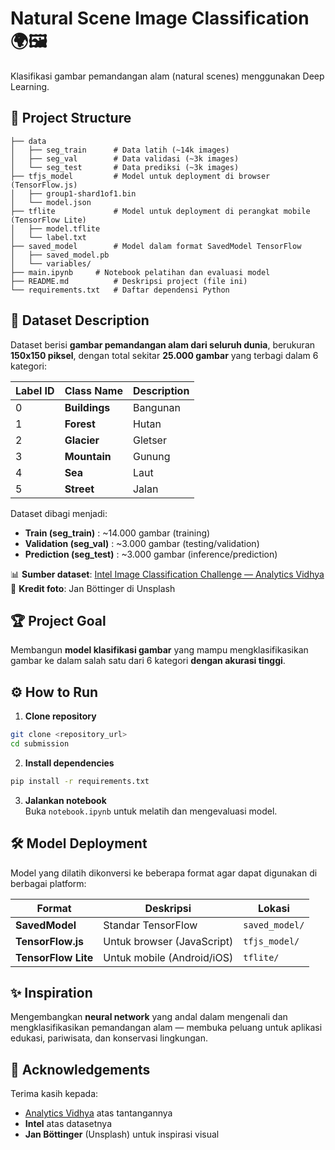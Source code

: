 
# Natural Scene Image Classification 🌍🖼️

Klasifikasi gambar pemandangan alam (natural scenes) menggunakan Deep Learning.

## 📂 Project Structure

```
├── data
│   ├── seg_train      # Data latih (~14k images)
│   ├── seg_val        # Data validasi (~3k images)
│   └── seg_test       # Data prediksi (~3k images)
├── tfjs_model         # Model untuk deployment di browser (TensorFlow.js)
│   ├── group1-shard1of1.bin
│   └── model.json
├── tflite             # Model untuk deployment di perangkat mobile (TensorFlow Lite)
│   ├── model.tflite
│   └── label.txt
├── saved_model        # Model dalam format SavedModel TensorFlow
│   ├── saved_model.pb
│   └── variables/
├── main.ipynb     # Notebook pelatihan dan evaluasi model
├── README.md          # Deskripsi project (file ini)
└── requirements.txt   # Daftar dependensi Python
```

## 📝 Dataset Description

Dataset berisi **gambar pemandangan alam dari seluruh dunia**, berukuran **150x150 piksel**, dengan total sekitar **25.000 gambar** yang terbagi dalam 6 kategori:

| Label ID | Class Name | Description |
|----------|------------|-------------|
| 0 | **Buildings** | Bangunan |
| 1 | **Forest** | Hutan |
| 2 | **Glacier** | Gletser |
| 3 | **Mountain** | Gunung |
| 4 | **Sea** | Laut |
| 5 | **Street** | Jalan |

Dataset dibagi menjadi:

- **Train (seg_train)** : ~14.000 gambar (training)
- **Validation (seg_val)** : ~3.000 gambar (testing/validation)
- **Prediction (seg_test)** : ~3.000 gambar (inference/prediction)

📊 **Sumber dataset**: [Intel Image Classification Challenge — Analytics Vidhya](https://datahack.analyticsvidhya.com)  
📸 **Kredit foto**: Jan Böttinger di Unsplash

## 🏆 Project Goal

Membangun **model klasifikasi gambar** yang mampu mengklasifikasikan gambar ke dalam salah satu dari 6 kategori **dengan akurasi tinggi**.

## ⚙️ How to Run

1. **Clone repository**  
```bash
git clone <repository_url>
cd submission
```

2. **Install dependencies**  
```bash
pip install -r requirements.txt
```

3. **Jalankan notebook**  
Buka `notebook.ipynb` untuk melatih dan mengevaluasi model.

## 🛠️ Model Deployment

Model yang dilatih dikonversi ke beberapa format agar dapat digunakan di berbagai platform:

| Format | Deskripsi | Lokasi |
|--------|-----------|--------|
| **SavedModel** | Standar TensorFlow | `saved_model/` |
| **TensorFlow.js** | Untuk browser (JavaScript) | `tfjs_model/` |
| **TensorFlow Lite** | Untuk mobile (Android/iOS) | `tflite/` |

## ✨ Inspiration

Mengembangkan **neural network** yang andal dalam mengenali dan mengklasifikasikan pemandangan alam — membuka peluang untuk aplikasi edukasi, pariwisata, dan konservasi lingkungan.

## 🙏 Acknowledgements

Terima kasih kepada:

- [Analytics Vidhya](https://datahack.analyticsvidhya.com) atas tantangannya
- **Intel** atas datasetnya
- **Jan Böttinger** (Unsplash) untuk inspirasi visual

